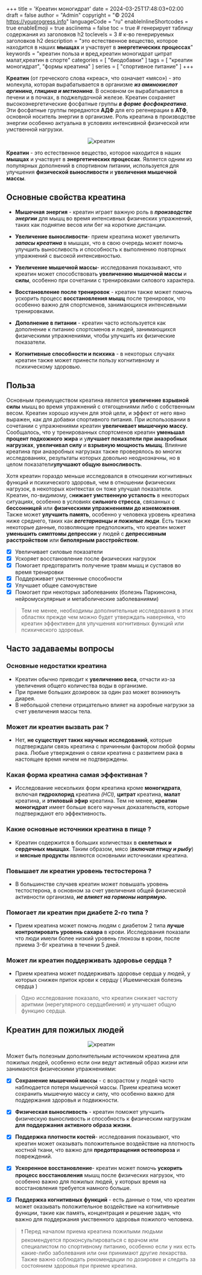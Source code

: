 +++
title = 'Креатин моногидрат'
date = 2024-03-25T17:48:03+02:00
draft = false
author = "Admin"
copyright = "© 2024 https://youprogress.info"
languageCode = "ru"
enableInlineShortcodes = true
enableEmoji = true
asciinema = false
toc = true # генерирует таблицу содержания из заголовков h2
toclevels = 3 # к-во генерируемых заголовков h2
description = "это естественное вещество, которое находится в наших **мышцах** и участвует в **энергетических процессах**"
keywords = "креатин польза и вред,креатин моногидрат цитрат малат,креатин в спорте"
categories = [ "биодобавки" ]
tags = [ "креатин моногидрат", "формы креатина" ]
series = [ "спортивное питание" ]
+++


**Креатин** (от греческого слова «креас», что означает «мясо») - это молекула, которая вырабатывается в организме ***из аминокислот аргинина, глицина и метионина***. В основном он вырабатывается в печени и в почках, в поджелудочной железе. Креатин сохраняет высокоэнергетические фосфатные группы ***в форме*** ***фосфокреатина***. Эти фосфатные группы передаются **АДФ** для его регенерации в **АТФ**, основной носитель энергии в организме. Роль креатина в производстве энергии особенно актуальна в условиях интенсивной физической или умственной нагрузки.

<center>

![креатин](/food/креатин/креатин-1.png)

</center>

**Креатин** - это естественное вещество, которое находится в наших **мышцах** и участвует в **энергетических процессах**. Является одним из популярных дополнений в спортивном питании, используется для улучшения **физической выносливости** и **увеличения мышечной массы**. 

## Основные свойства креатина

- **Мышечная энергия** - креатин играет важную роль в ***производстве энергии*** для мышц во время интенсивных физических упражнений, таких как поднятие весов или бег на короткие дистанции.
    
-   **Увеличение выносливости**- прием креатина может увеличить ***запасы креатина*** в мышцах, что в свою очередь может помочь улучшить выносливость и способность к выполнению повторных упражнений с высокой интенсивностью.
    
-   **Увеличение мышечной массы**- исследования показывают, что креатин может способствовать **увеличению мышечной массы** и **силы**, особенно при сочетании с тренировками силового характера.
    
- **Восстановление после тренировок** - креатин также может помочь ускорить процесс **восстановления мышц** после тренировок, что особенно важно для спортсменов, занимающихся интенсивными тренировками.
    
- **Дополнение в питании** - креатин часто используется как дополнение к питанию спортсменов и людей, занимающихся физическими упражнениями, чтобы улучшить их физические показатели.

- **Когнитивные способности и психика** - в некоторых случаях креатин также может принести пользу когнитивному и психическому здоровью.

## Польза

Основным преимуществом креатина является **увеличение взрывной силы** мышц во время упражнений с отягощениями либо с собственным весом. Креатин хорошо изучен для этой цели, и эффект от него явно выражен, как для добавки спортивного питания.  При использовании в сочетании с упражнениями креатин  **увеличивает мышечную массу.** Сообщалось, что у тренированных спортсменов креатин **уменьшал процент подкожного жира** и у**лучшает показатели при анаэробных нагрузках**, **увеличивал силу** и **взрывную мощность мышц**. Влияние креатина при анаэробных нагрузках также проверялось во многих исследованиях, результаты которых довольно неоднозначны, но в целом показатели**улучшают общую выносливость**. 

Хотя креатин гораздо меньше исследовался в отношении когнитивных функций и психического здоровья, чем в отношении физических нагрузок, в некоторых контекстах он тоже улучшал показатели. Креатин, по-видимому, с**нижает умственную усталость** в некоторых ситуациях, особенно в условиях **сильного стресса**, связанных с **бессонницей** или **физическими упражнениями до изнеможения**. Также может **улучшить память**, особенно у человека уровень креатина ниже среднего, таких как ***вегетарианцы и пожилые люди***. Есть также некоторые данные, позволяющие предположить, что креатин может **уменьшить симптомы депрессии** у людей с **депрессивным расстройством** или **биполярным расстройством**. 

- [x] Увеличивает силовые показатели
- [x] Ускоряет восстановление после физических нагрузок
- [x] Помогает предотвратить получение травм мышц и суставов во время тренировки
- [x] Поддерживает умственные способности
- [x] Улучшает общее самочувствие
- [x] Помогает при некоторых заболеваниях (болезнь Паркинсона, нейромускулярные и метаболические заболеваниями)

> Тем не менее, необходимы дополнительные исследования в этих областях
> прежде чем можно будет утверждать наверняка, что креатин эффективен
> для улучшения когнитивных функций или психического здоровья.

## Часто задаваемы вопросы

### Основные недостатки креатина

- Креатин обычно приводит к **увеличению веса**, отчасти из-за увеличения общего количества воды в организме.
- При приеме больших дозировок за один раз может возникнуть диарея.
- В небольшой степени отрицательно влияет на аэробные нагрузки за счет увеличения массы тела.

### Может ли креатин вызвать рак ?

- Нет, **не существует таких научных исследований**, которые подтверждали связь креатина с причинным фактором любой формы рака. Любые утверждения о связи креатина с развитием рака в настоящее время ничем не подтверждены.

### Какая форма креатина самая эффективная ?

- Исследование нескольких форм креатина кроме **моногидрата**, включая **гидрохлорид** креатина *(HCl),* **цитрат** креатина, **малат** креатина,  и **этиловый эфир** креатина. Тем не менее, **креатин моногидрат** имеет больше всего научных доказательств, которые подтверждают его эффективность.

### Какие основные источники креатина в пище ?

- Креатин содержится в больших количествах в **скелетных и сердечных мышцах**. Таким образом, мясо (***включая птицу и рыбу***) и **мясные продукты** являются основными источниками креатина.

### Повышает ли креатин уровень тестостерона ?

- В большинстве случаев креатин может повышать уровень тестостерона, в основном за счет увеличения общей физической активности организма, ***не влияет на гормоны напрямую.***

### Помогает ли креатин при диабете 2-го типа ?

- Прием креатина может помочь людям с диабетом 2 типа **лучше контролировать уровень сахара** в крови. Исследования показали что люди имели более низкий уровень глюкозы в крови, после приема 3-6г креатина в течении 5 дней.

### Может ли креатин поддерживать здоровье сердца ?

- Прием креатина может поддерживать здоровье сердца у людей, у которых снижен приток крови к сердцу ( Ишемическая болезнь сердца )

> Одно исследование показало, что креатин снижает частоту аритмии
> (нерегулярного сердцебиения) и улучшает общую функцию сердца.

## Креатин для пожилых людей

<center>

![креатин](/food/креатин/креатин-2.jpg)

</center>

Может быть полезным дополнительным источником креатина для пожилых людей, особенно если они ведут активный образ жизни или занимаются физическими упражнениями:

- [x] **Cохранение мышечной массы** - с возрастом у людей часто наблюдается потеря мышечной массы. Прием креатина может сохранить мышечную массу и силу, что особенно важно для поддержания здоровья и подвижности.
    
- [x] **Физическая выносливость** - креатин поможет улучшить физическую выносливость и способность к физическим нагрузкам **для поддержания активного образа жизни.**
    
- [x]   **Поддержка плотности костей**- исследования показывают, что креатин может оказывать положительное воздействие на плотность костной ткани, что важно для **предотвращения остеопороза** и повреждений.
    
- [x]  **Ускоренное восстановление**- креатин может помочь **ускорить процесс восстановления** мышц после физических нагрузок, что особенно важно для пожилых людей, у которых время на восстановления требуется намного больше.
    
- [x]  **Поддержка когнитивных функций** - есть данные о том, что креатин может оказывать положительное воздействие на когнитивные функции, такие как память, концентрация и решение задач, что важно для поддержания умственного здоровья пожилого человека.
    

> ❗ Перед началом приема креатина пожилыми людьми рекомендуется
> проконсультироваться с врачом или специалистом по спортивному питанию,
> особенно если у них есть какие-либо заболевания или они принимают
> другие лекарства. Также важно соблюдать рекомендации по дозировке и
> следить за состоянием здоровья при приеме креатина.

